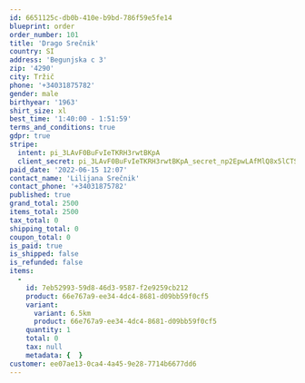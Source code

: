 ```yaml
---
id: 6651125c-db0b-410e-b9bd-786f59e5fe14
blueprint: order
order_number: 101
title: 'Drago Srečnik'
country: SI
address: 'Begunjska c 3'
zip: '4290'
city: Tržič
phone: '+34031875782'
gender: male
birthyear: '1963'
shirt_size: xl
best_time: '1:40:00 - 1:51:59'
terms_and_conditions: true
gdpr: true
stripe:
  intent: pi_3LAvF0BuFvIeTKRH3rwtBKpA
  client_secret: pi_3LAvF0BuFvIeTKRH3rwtBKpA_secret_np2EpwLAfMlQ8x5lCTSm7oW3S
paid_date: '2022-06-15 12:07'
contact_name: 'Lilijana Srečnik'
contact_phone: '+34031875782'
published: true
grand_total: 2500
items_total: 2500
tax_total: 0
shipping_total: 0
coupon_total: 0
is_paid: true
is_shipped: false
is_refunded: false
items:
  -
    id: 7eb52993-59d8-46d3-9587-f2e9259cb212
    product: 66e767a9-ee34-4dc4-8681-d09bb59f0cf5
    variant:
      variant: 6.5km
      product: 66e767a9-ee34-4dc4-8681-d09bb59f0cf5
    quantity: 1
    total: 0
    tax: null
    metadata: {  }
customer: ee07ae13-0ca4-4a45-9e28-7714b6677dd6
---
```


